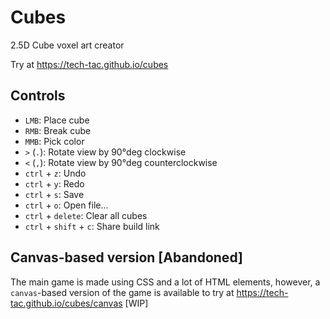 # Cubes

2.5D Cube voxel art creator

Try at <https://tech-tac.github.io/cubes>

## Controls

- `LMB`: Place cube
- `RMB`: Break cube
- `MMB`: Pick color
- `>` (`.`): Rotate view by 90°deg clockwise
- `<` (`,`): Rotate view by 90°deg counterclockwise
- `ctrl` + `z`: Undo
- `ctrl` + `y`: Redo
- `ctrl` + `s`: Save
- `ctrl` + `o`: Open file...
- `ctrl` + `delete`: Clear all cubes
- `ctrl` + `shift` + `c`: Share build link

## Canvas-based version [Abandoned]

The main game is made using CSS and a lot of HTML elements, however, a `canvas`-based version of the game is available to try at <https://tech-tac.github.io/cubes/canvas> [WIP]
